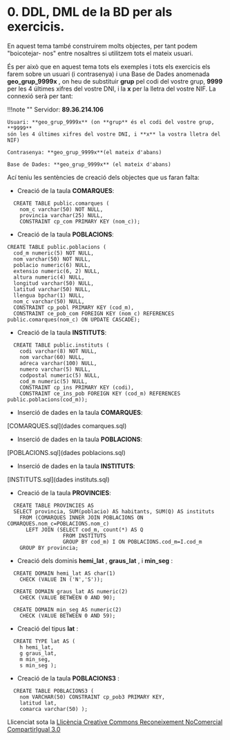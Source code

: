 # 0. DDL, DML de la BD per als exercicis.

En aquest tema també construirem molts objectes, per tant podem "boicotejar-
nos" entre nosaltres si utilitzem tots el mateix usuari.

És per això que en aquest tema tots els exemples i tots els exercicis els
farem sobre un usuari (i contrasenya) i una Base de Dades anomenada
**geo_grup_9999x** , on heu de substituir **grup** pel codi del vostre grup,
**9999** per les 4 últimes xifres del vostre DNI, i la **x** per la lletra del
vostre NIF. La connexió serà per tant:

!!!note ""
    Servidor: **89.36.214.106**

    Usuari: **geo_grup_9999x** (on **grup** és el codi del vostre grup, **9999**
    són les 4 últimes xifres del vostre DNI, i **x** la vostra lletra del NIF)

    Contrasenya: **geo_grup_9999x**(el mateix d'abans)

    Base de Dades: **geo_grup_9999x** (el mateix d'abans)

<!--
En la Base de Dades **geo_grup_9999x** ja teniu les taules de prova que estem
utilitzant: **COMARQUES** , **POBLACIONS** i **INSTITUTS**.

Per a poder desenvolupar correctament el tema, us faran falta alguns altres
objectes creats en el tema anterior, però observeu com ara no interferireu
entre vosaltres.
-->

Ací teniu les sentències de creació dels objectes que us faran falta:

* Creació de la taula **COMARQUES**:
>
      CREATE TABLE public.comarques (
        nom_c varchar(50) NOT NULL,
        provincia varchar(25) NULL,
        CONSTRAINT cp_com PRIMARY KEY (nom_c));

* Creació de la taula **POBLACIONS**:    
>
    CREATE TABLE public.poblacions (
      cod_m numeric(5) NOT NULL,
      nom varchar(50) NOT NULL,
      poblacio numeric(6) NULL,
      extensio numeric(6, 2) NULL,
      altura numeric(4) NULL,
      longitud varchar(50) NULL,
      latitud varchar(50) NULL,
      llengua bpchar(1) NULL,
      nom_c varchar(50) NULL,
      CONSTRAINT cp_pobl PRIMARY KEY (cod_m),
      CONSTRAINT ce_pob_com FOREIGN KEY (nom_c) REFERENCES public.comarques(nom_c) ON UPDATE CASCADE);

* Creació de la taula **INSTITUTS**:    
>
      CREATE TABLE public.instituts (
        codi varchar(8) NOT NULL,
        nom varchar(60) NULL,
        adreca varchar(100) NULL,
        numero varchar(5) NULL,
        codpostal numeric(5) NULL,
        cod_m numeric(5) NULL,
        CONSTRAINT cp_ins PRIMARY KEY (codi),
        CONSTRAINT ce_ins_pob FOREIGN KEY (cod_m) REFERENCES public.poblacions(cod_m));
     

* Inserció de dades en la taula **COMARQUES**:  
>    
   [COMARQUES.sql](dades comarques.sql)    
              
* Inserció de dades en la taula **POBLACIONS**:  
>
   [POBLACIONS.sql](dades poblacions.sql) 

* Inserció de dades en la taula **INSTITUTS**:  
>
   [INSTITUTS.sql](dades instituts.sql) 

* Creació de la taula **PROVINCIES**:

>
      CREATE TABLE PROVINCIES AS  
      SELECT provincia, SUM(poblacio) AS habitants, SUM(Q) AS instituts  
        FROM (COMARQUES INNER JOIN POBLACIONS ON COMARQUES.nom_c=POBLACIONS.nom_c)  
          LEFT JOIN (SELECT cod_m, count(*) AS Q  
                      FROM INSTITUTS  
                      GROUP BY cod_m) I ON POBLACIONS.cod_m=I.cod_m  
        GROUP BY provincia;

* Creació dels dominis **hemi_lat** , **graus_lat** , i **min_seg** :

>
      CREATE DOMAIN hemi_lat AS char(1)  
        CHECK (VALUE IN ('N','S'));  
>        
      CREATE DOMAIN graus_lat AS numeric(2)  
        CHECK (VALUE BETWEEN 0 AND 90);  
>        
      CREATE DOMAIN min_seg AS numeric(2)  
        CHECK (VALUE BETWEEN 0 AND 59);

* Creació del tipus **lat** :

>
      CREATE TYPE lat AS (  
        h hemi_lat,  
        g graus_lat,  
        m min_seg,  
        s min_seg );

* Creació de la taula **POBLACIONS3** :

>
      CREATE TABLE POBLACIONS3 (  
        nom VARCHAR(50) CONSTRAINT cp_pob3 PRIMARY KEY,  
        latitud lat,  
        comarca varchar(50) );



Llicenciat sota la  [Llicència Creative Commons Reconeixement NoComercial
CompartirIgual 3.0](http://creativecommons.org/licenses/by-nc-sa/3.0/)

